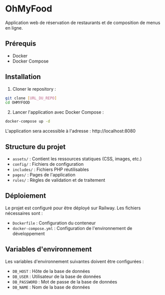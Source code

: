 # OhMyFood

Application web de réservation de restaurants et de composition de menus en ligne.

## Prérequis

- Docker
- Docker Compose

## Installation

1. Cloner le repository :
```bash
git clone [URL_DU_REPO]
cd OHMYFOOD
```

2. Lancer l'application avec Docker Compose :
```bash
docker-compose up -d
```

L'application sera accessible à l'adresse : http://localhost:8080

## Structure du projet

- `assets/` : Contient les ressources statiques (CSS, images, etc.)
- `config/` : Fichiers de configuration
- `includes/` : Fichiers PHP réutilisables
- `pages/` : Pages de l'application
- `rules/` : Règles de validation et de traitement

## Déploiement

Le projet est configuré pour être déployé sur Railway. Les fichiers nécessaires sont :
- `Dockerfile` : Configuration du conteneur
- `docker-compose.yml` : Configuration de l'environnement de développement

## Variables d'environnement

Les variables d'environnement suivantes doivent être configurées :
- `DB_HOST` : Hôte de la base de données
- `DB_USER` : Utilisateur de la base de données
- `DB_PASSWORD` : Mot de passe de la base de données
- `DB_NAME` : Nom de la base de données 